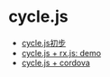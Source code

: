 # cycle.js

* [cycle.js初步](/app/cyclejs/CycleJS初步.md)
* [cycle.js + rx.js: demo](/app/cyclejs/RxJS+CycleJS-Demo实战.md)
* [cycle.js + cordova](/app/cyclejs/CycleJS-cordova-之app构建-1.md)
